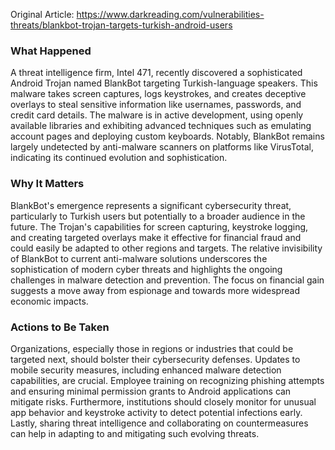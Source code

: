 Original Article: https://www.darkreading.com/vulnerabilities-threats/blankbot-trojan-targets-turkish-android-users

### What Happened

A threat intelligence firm, Intel 471, recently discovered a sophisticated Android Trojan named BlankBot targeting Turkish-language speakers. This malware takes screen captures, logs keystrokes, and creates deceptive overlays to steal sensitive information like usernames, passwords, and credit card details. The malware is in active development, using openly available libraries and exhibiting advanced techniques such as emulating account pages and deploying custom keyboards. Notably, BlankBot remains largely undetected by anti-malware scanners on platforms like VirusTotal, indicating its continued evolution and sophistication.

### Why It Matters

BlankBot's emergence represents a significant cybersecurity threat, particularly to Turkish users but potentially to a broader audience in the future. The Trojan's capabilities for screen capturing, keystroke logging, and creating targeted overlays make it effective for financial fraud and could easily be adapted to other regions and targets. The relative invisibility of BlankBot to current anti-malware solutions underscores the sophistication of modern cyber threats and highlights the ongoing challenges in malware detection and prevention. The focus on financial gain suggests a move away from espionage and towards more widespread economic impacts.

### Actions to Be Taken

Organizations, especially those in regions or industries that could be targeted next, should bolster their cybersecurity defenses. Updates to mobile security measures, including enhanced malware detection capabilities, are crucial. Employee training on recognizing phishing attempts and ensuring minimal permission grants to Android applications can mitigate risks. Furthermore, institutions should closely monitor for unusual app behavior and keystroke activity to detect potential infections early. Lastly, sharing threat intelligence and collaborating on countermeasures can help in adapting to and mitigating such evolving threats.



